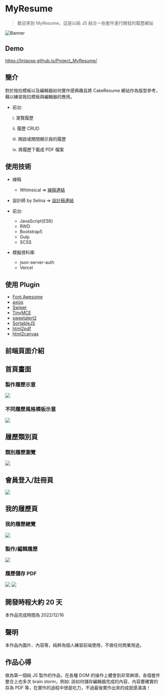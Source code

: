 # MyResume

> 歡迎來到 MyResume，這是以純 JS 結合一些套件進行開發的履歷網站

![Banner](https://imgur.com/8kpBRle.png)

## Demo

https://linlaose.github.io/Project_MyResume/

## 簡介

對於拖拉模板以及編輯器如何實作感興趣且將 CakeResume 網站作為版型參考，藉以練習拖拉模板與編輯器的應用。

- 前台:

  i. 瀏覽履歷

  ii. 履歷 CRUD

  iii. 開啟或關閉顯示我的履歷

  iv. 將履歷下載成 PDF 檔案

## 使用技術

- 線稿
  - Whimsical => [線稿連結](https://whimsical.com/myresume-T9bBgfMaNmFjMsoZkmnfph)
- 設計師 by Selina => [設計稿連結](https://www.figma.com/file/1kshKN3MxrbzANiFWxnVUP/MyResume-%E5%B1%A5%E6%AD%B7%E8%A3%BD%E4%BD%9C%E7%B6%B2%E7%AB%99?node-id=0%3A1&t=0zEYPAmQOKTN6IEa-1)

- 前台:

  - JavaScript(ES6)
  - RWD
  - Bootstrap5
  - Gulp
  - SCSS

- 模擬資料庫:

  - json-server-auth
  - Vercel

## 使用 Plugin

- [Font Awesome](https://fontawesome.com/icons)
- [axios](https://github.com/axios/axios)
- [Swiper](https://swiperjs.com/)
- [TinyMCE](https://www.tiny.cloud/)
- [sweetalert2](https://sweetalert2.github.io/)
- [SortableJS](https://github.com/SortableJS/Sortable)
- [html2pdf](https://github.com/eKoopmans/html2pdf.js)
- [html2canvas](https://html2canvas.hertzen.com/)

## 前端頁面介紹

## 首頁畫面

### 製作履歷示意

![](https://imgur.com/4BedRhj.gif)

### 不同履歷風格模板示意

![](https://imgur.com/ejw2LYA.png)

## 履歷類別頁

### 類別履歷瀏覽

![](https://imgur.com/mNKD5tI.png)

## 會員登入/註冊頁

![](https://imgur.com/bnn3ca3.png)

## 我的履歷頁

### 我的履歷總覽

![](https://imgur.com/xmnmcq9.png)

### 製作/編輯履歷

![](https://imgur.com/pu9Q9l4.png)

### 履歷儲存 PDF

![](https://imgur.com/VkyXzZW.png)
![](https://imgur.com/YdDCmpp.png)

## 開發時程大約 20 天

本作品完成時間為 2022/12/16

## 聲明

本作品內圖片、內容等，純粹為個人練習前端使用，不做任何商業用途。

## 作品心得

做為第一個純 JS 製作的作品，在各種 DOM 的操作上體會到非常麻煩，各個套件整合上也多次 brain storm，例如: 該如何儲存編輯器完成的內容、內容要確實的存為 PDF 等，在實作的過程中很是吃力，不過最後實作出來的成就感滿滿！
